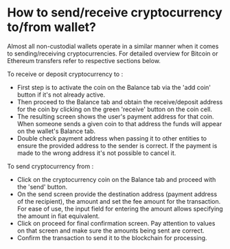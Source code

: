 # How to send/receive cryptocurrency to/from wallet?

Almost all non-custodial wallets operate in a similar manner when it comes to sending/receiving cryptocurrencies. For detailed overview for Bitcoin or Ethereum transfers refer to respective sections below.

To receive or deposit cryptocurrency to :

- First step is to activate the coin on the Balance tab via the 'add coin' button if it's not already active.
- Then proceed to the Balance tab and obtain the receive/deposit address for the coin by clicking on the green 'receive' button on the coin cell.
- The resulting screen shows the user's payment address for that coin. When someone sends a given coin to that address the funds will appear on the wallet's Balance tab.
- Double check payment address when passing it to other entities to ensure the provided address to the sender is correct. If the payment is made to the wrong address it's not possible to cancel it.

To send cryptocurrency from :

- Click on the cryptocurrency coin on the Balance tab and proceed with the 'send' button.
- On the send screen provide the destination address (payment address of the recipient), the amount and set the fee amount for the transaction. For ease of use, the input field for entering the amount allows specifying the amount in fiat equivalent.
- Click on proceed for final confirmation screen. Pay attention to values on that screen and make sure the amounts being sent are correct.
- Confirm the transaction to send it to the blockchain for processing.
